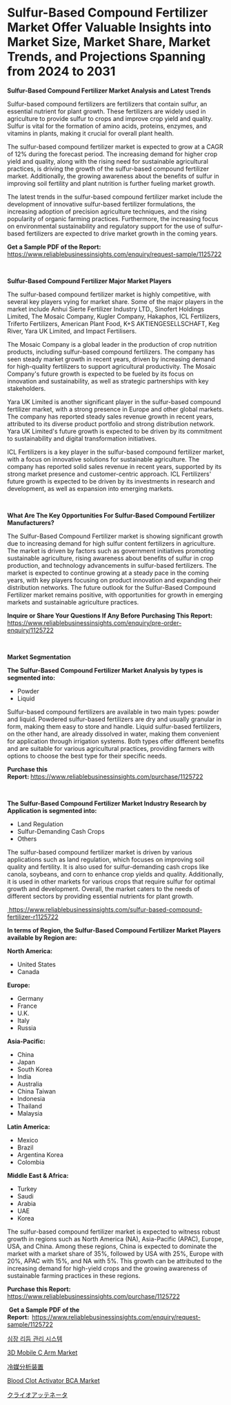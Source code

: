 <p><h1>Sulfur-Based Compound Fertilizer Market Offer Valuable Insights into Market Size, Market Share, Market Trends, and Projections Spanning from 2024 to 2031</h1></p><p><strong>Sulfur-Based Compound Fertilizer Market Analysis and Latest Trends</strong></p>
<p><p>Sulfur-based compound fertilizers are fertilizers that contain sulfur, an essential nutrient for plant growth. These fertilizers are widely used in agriculture to provide sulfur to crops and improve crop yield and quality. Sulfur is vital for the formation of amino acids, proteins, enzymes, and vitamins in plants, making it crucial for overall plant health.</p><p>The sulfur-based compound fertilizer market is expected to grow at a CAGR of 12% during the forecast period. The increasing demand for higher crop yield and quality, along with the rising need for sustainable agricultural practices, is driving the growth of the sulfur-based compound fertilizer market. Additionally, the growing awareness about the benefits of sulfur in improving soil fertility and plant nutrition is further fueling market growth.</p><p>The latest trends in the sulfur-based compound fertilizer market include the development of innovative sulfur-based fertilizer formulations, the increasing adoption of precision agriculture techniques, and the rising popularity of organic farming practices. Furthermore, the increasing focus on environmental sustainability and regulatory support for the use of sulfur-based fertilizers are expected to drive market growth in the coming years.</p></p>
<p><strong>Get a Sample PDF of the Report:&nbsp;</strong> <a href="https://www.reliablebusinessinsights.com/enquiry/request-sample/1125722">https://www.reliablebusinessinsights.com/enquiry/request-sample/1125722</a></p>
<p>&nbsp;</p>
<p><strong>Sulfur-Based Compound Fertilizer Major Market Players</strong></p>
<p><p>The sulfur-based compound fertilizer market is highly competitive, with several key players vying for market share. Some of the major players in the market include Anhui Sierte Fertilizer Industry LTD., Sinofert Holdings Limited, The Mosaic Company, Kugler Company, Hakaphos, ICL Fertilizers, Triferto Fertilizers, American Plant Food, K+S AKTIENGESELLSCHAFT, Keg River, Yara UK Limited, and Impact Fertilisers.</p><p>The Mosaic Company is a global leader in the production of crop nutrition products, including sulfur-based compound fertilizers. The company has seen steady market growth in recent years, driven by increasing demand for high-quality fertilizers to support agricultural productivity. The Mosaic Company's future growth is expected to be fueled by its focus on innovation and sustainability, as well as strategic partnerships with key stakeholders.</p><p>Yara UK Limited is another significant player in the sulfur-based compound fertilizer market, with a strong presence in Europe and other global markets. The company has reported steady sales revenue growth in recent years, attributed to its diverse product portfolio and strong distribution network. Yara UK Limited's future growth is expected to be driven by its commitment to sustainability and digital transformation initiatives.</p><p>ICL Fertilizers is a key player in the sulfur-based compound fertilizer market, with a focus on innovative solutions for sustainable agriculture. The company has reported solid sales revenue in recent years, supported by its strong market presence and customer-centric approach. ICL Fertilizers' future growth is expected to be driven by its investments in research and development, as well as expansion into emerging markets.</p></p>
<p>&nbsp;</p>
<p><strong>What Are The Key Opportunities For Sulfur-Based Compound Fertilizer Manufacturers?</strong></p>
<p><p>The Sulfur-Based Compound Fertilizer market is showing significant growth due to increasing demand for high sulfur content fertilizers in agriculture. The market is driven by factors such as government initiatives promoting sustainable agriculture, rising awareness about benefits of sulfur in crop production, and technology advancements in sulfur-based fertilizers. The market is expected to continue growing at a steady pace in the coming years, with key players focusing on product innovation and expanding their distribution networks. The future outlook for the Sulfur-Based Compound Fertilizer market remains positive, with opportunities for growth in emerging markets and sustainable agriculture practices.</p></p>
<p><strong>Inquire or Share Your Questions If Any Before Purchasing This Report:</strong> <a href="https://www.reliablebusinessinsights.com/enquiry/pre-order-enquiry/1125722">https://www.reliablebusinessinsights.com/enquiry/pre-order-enquiry/1125722</a></p>
<p>&nbsp;</p>
<p><strong>Market Segmentation</strong></p>
<p><strong>The Sulfur-Based Compound Fertilizer Market Analysis by types is segmented into:</strong></p>
<p><ul><li>Powder</li><li>Liquid</li></ul></p>
<p><p>Sulfur-based compound fertilizers are available in two main types: powder and liquid. Powdered sulfur-based fertilizers are dry and usually granular in form, making them easy to store and handle. Liquid sulfur-based fertilizers, on the other hand, are already dissolved in water, making them convenient for application through irrigation systems. Both types offer different benefits and are suitable for various agricultural practices, providing farmers with options to choose the best type for their specific needs.</p></p>
<p><strong>Purchase this Report:&nbsp;</strong><a href="https://www.reliablebusinessinsights.com/purchase/1125722">https://www.reliablebusinessinsights.com/purchase/1125722</a></p>
<p>&nbsp;</p>
<p><strong>The Sulfur-Based Compound Fertilizer Market Industry Research by Application is segmented into:</strong></p>
<p><ul><li>Land Regulation</li><li>Sulfur-Demanding Cash Crops</li><li>Others</li></ul></p>
<p><p>The sulfur-based compound fertilizer market is driven by various applications such as land regulation, which focuses on improving soil quality and fertility. It is also used for sulfur-demanding cash crops like canola, soybeans, and corn to enhance crop yields and quality. Additionally, it is used in other markets for various crops that require sulfur for optimal growth and development. Overall, the market caters to the needs of different sectors by providing essential nutrients for plant growth.</p></p>
<p><a href="https://www.reliablebusinessinsights.com/sulfur-based-compound-fertilizer-r1125722">&nbsp;https://www.reliablebusinessinsights.com/sulfur-based-compound-fertilizer-r1125722</a></p>
<p><strong>In terms of Region, the Sulfur-Based Compound Fertilizer Market Players available by Region are:</strong></p>
<p>
    <p> <strong> North America: </strong>
        <ul>
            <li>United States</li>
            <li>Canada</li>
        </ul>
        </p> 
    <p> <strong> Europe: </strong>
        <ul>
            <li>Germany</li>
            <li>France</li>
            <li>U.K.</li>
            <li>Italy</li>
            <li>Russia</li>
        </ul>
        </p> 
    <p> <strong> Asia-Pacific: </strong>
        <ul>
            <li>China</li>
            <li>Japan</li>
            <li>South Korea</li>
            <li>India</li>
            <li>Australia</li>
            <li>China Taiwan</li>
            <li>Indonesia</li>
            <li>Thailand</li>
            <li>Malaysia</li>
        </ul>
        </p> 
    <p> <strong> Latin America: </strong>
        <ul>
            <li>Mexico</li>
            <li>Brazil</li>
            <li>Argentina Korea</li>
            <li>Colombia</li>
        </ul>
        </p> 
    <p> <strong> Middle East & Africa: </strong>
        <ul>
            <li>Turkey</li>
            <li>Saudi</li>
            <li>Arabia</li>
            <li>UAE</li>
            <li>Korea</li>
        </ul>
    </p>
    </p>
<p><p>The sulfur-based compound fertilizer market is expected to witness robust growth in regions such as North America (NA), Asia-Pacific (APAC), Europe, USA, and China. Among these regions, China is expected to dominate the market with a market share of 35%, followed by USA with 25%, Europe with 20%, APAC with 15%, and NA with 5%. This growth can be attributed to the increasing demand for high-yield crops and the growing awareness of sustainable farming practices in these regions.</p></p>
<p><strong>Purchase this Report: </strong><a href="https://www.reliablebusinessinsights.com/purchase/1125722">https://www.reliablebusinessinsights.com/purchase/1125722</a></p>
<p>&nbsp;<strong>Get a Sample PDF of the Report:&nbsp;&nbsp;</strong><a href="https://www.reliablebusinessinsights.com/enquiry/request-sample/1125722">https://www.reliablebusinessinsights.com/enquiry/request-sample/1125722</a></p>
<p><strong></strong></p>
<p><p><a href="https://github.com/wallacBahrtyinger567686/Market-Research-Report-List-2/blob/main/1964856127002.md">심장 리듬 관리 시스템</a></p><p><a href="https://github.com/almainyongb/Market-Research-Report-List-1/blob/main/3d-mobile-c-arm-market.md">3D Mobile C Arm Market</a></p><p><a href="https://github.com/RodHoppe07/Market-Research-Report-List-2/blob/main/3089499119925.md">冷媒分析装置</a></p><p><a href="https://github.com/kimjmgeh81/Market-Research-Report-List-1/blob/main/blood-clot-activator-bca-market.md">Blood Clot Activator BCA Market</a></p><p><a href="https://github.com/reliezer65/Market-Research-Report-List-1/blob/main/2990225119926.md">クライオアッテネータ</a></p></p>